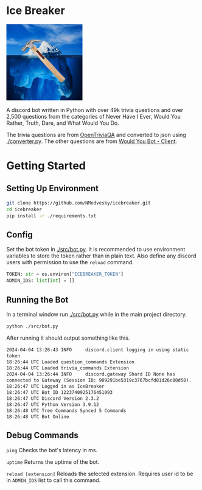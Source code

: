 # Ice Breaker
<img src="./icebreaker.png" alt="icebreaker" width="200"/>

A discord bot written in Python with over 49k trivia questions and over 2,500 questions from the categories of Never Have I Ever, Would You Rather, Truth, Dare, and What Would You Do.

The trivia questions are from [OpenTriviaQA](https://github.com/uberspot/OpenTriviaQA) and converted to json using [./converter.py](https://github.com/NMedvesky/icebreaker/blob/b6e48c72b737f74b39a4fd72002f04438249ac4e/converter.py).
The other questions are from [Would You Bot - Client](https://github.com/Would-You-Bot/client).

# Getting Started

## Setting Up Environment
```sh
git clone https://github.com/NMedvesky/icebreaker.git
cd icebreaker
pip install -r ./requirements.txt
```

## Config

Set the bot token in [./src/bot.py](https://github.com/NMedvesky/icebreaker/blob/b6e48c72b737f74b39a4fd72002f04438249ac4e/src/bot.py).
It is recommended to use environment variables to store the token rather than in plain text.
Also define any discord users with permission to use the `reload` command.
```py
TOKEN: str = os.environ["ICEBREAKER_TOKEN"]
ADMIN_IDS: list[int] = []
```

## Running the Bot

In a terminal window run [./src/bot.py](https://github.com/NMedvesky/icebreaker/blob/b6e48c72b737f74b39a4fd72002f04438249ac4e/src/bot.py) while in the main project directory.
```sh
python ./src/bot.py
```

After running it should output something like this.
```
2024-04-04 13:26:43 INFO     discord.client logging in using static token
18:26:44 UTC Loaded question_commands Extension
18:26:44 UTC Loaded trivia_commands Extension
2024-04-04 13:26:44 INFO     discord.gateway Shard ID None has connected to Gateway (Session ID: 909291be5319c3767bcfd81d26c00d58).
18:26:47 UTC Logged in as IceBreaker
18:26:47 UTC Bot ID 1223740925176451093
18:26:47 UTC Discord Version 2.3.2
18:26:47 UTC Python Version 3.9.12
18:26:48 UTC Tree Commands Synced 5 Commands
18:26:48 UTC Bot Online
```

## Debug Commands

`ping`
Checks the bot's latency in ms.

`uptime`
Returns the uptime of the bot.

`reload [extension]`
Reloads the selected extension. Requires user id to be in `ADMIN_IDS` list to call this command.

